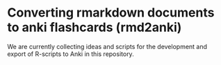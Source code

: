 # Converting rmarkdown documents to anki flashcards (rmd2anki)

We are currently collecting ideas and scripts for the development and export of R-scripts to Anki in this repository.
